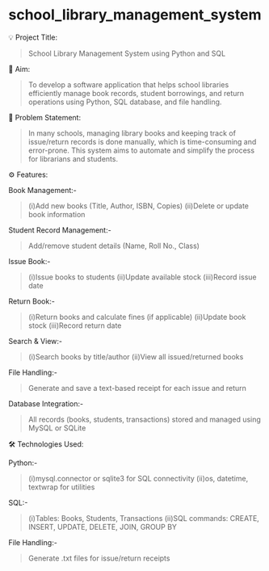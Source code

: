 # school_library_management_system
💡 Project Title:
>School Library Management System using Python and SQL

📌 Aim:
>To develop a software application that helps school libraries efficiently manage book records, student borrowings, and return operations using Python, SQL database, and file handling.

🧩 Problem Statement:
>In many schools, managing library books and keeping track of issue/return records is done manually, which is time-consuming and error-prone. This system aims to automate and simplify the process for librarians and students.

⚙️ Features:

Book Management:-
>(i)Add new books (Title, Author, ISBN, Copies)
>(ii)Delete or update book information

Student Record Management:-
>Add/remove student details (Name, Roll No., Class)

Issue Book:-
>(i)Issue books to students
>(ii)Update available stock
>(iii)Record issue date

Return Book:-
>(i)Return books and calculate fines (if applicable)
>(ii)Update book stock
>(iii)Record return date

Search & View:-
>(i)Search books by title/author
>(ii)View all issued/returned books

File Handling:-
>Generate and save a text-based receipt for each issue and return

Database Integration:-
>All records (books, students, transactions) stored and managed using MySQL or SQLite

🛠️ Technologies Used:

Python:-
>(i)mysql.connector or sqlite3 for SQL connectivity
>(ii)os, datetime, textwrap for utilities

SQL:-
>(i)Tables: Books, Students, Transactions
>(ii)SQL commands: CREATE, INSERT, UPDATE, DELETE, JOIN, GROUP BY

File Handling:-
>Generate .txt files for issue/return receipts
